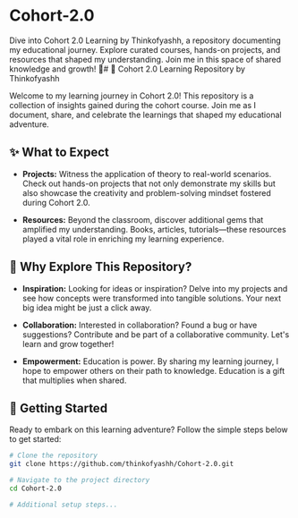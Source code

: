 # Cohort-2.0
Dive into Cohort 2.0 Learning by Thinkofyashh, a repository documenting my educational journey. Explore curated courses, hands-on projects, and resources that shaped my understanding. Join me in this space of shared knowledge and growth! 🚀# 🚀 Cohort 2.0 Learning Repository by Thinkofyashh

Welcome to my learning journey in Cohort 2.0! This repository is a collection of insights gained during the cohort course. Join me as I document, share, and celebrate the learnings that shaped my educational adventure.

## ✨ What to Expect

- **Projects:** Witness the application of theory to real-world scenarios. Check out hands-on projects that not only demonstrate my skills but also showcase the creativity and problem-solving mindset fostered during Cohort 2.0.

- **Resources:** Beyond the classroom, discover additional gems that amplified my understanding. Books, articles, tutorials—these resources played a vital role in enriching my learning experience.

## 🌟 Why Explore This Repository?

- **Inspiration:** Looking for ideas or inspiration? Delve into my projects and see how concepts were transformed into tangible solutions. Your next big idea might be just a click away.

- **Collaboration:** Interested in collaboration? Found a bug or have suggestions? Contribute and be part of a collaborative community. Let's learn and grow together!

- **Empowerment:** Education is power. By sharing my learning journey, I hope to empower others on their path to knowledge. Education is a gift that multiplies when shared.

## 🚦 Getting Started

Ready to embark on this learning adventure? Follow the simple steps below to get started:

```bash
# Clone the repository
git clone https://github.com/thinkofyashh/Cohort-2.0.git

# Navigate to the project directory
cd Cohort-2.0

# Additional setup steps...
